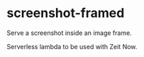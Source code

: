 # screenshot-framed

Serve a screenshot inside an image frame.

Serverless lambda to be used with Zeit Now.
